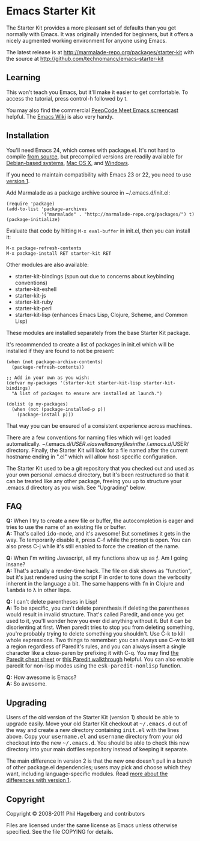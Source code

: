 # Emacs Starter Kit

The Starter Kit provides a more pleasant set of defaults than you get
normally with Emacs. It was originally intended for beginners, but it
offers a nicely augmented working environment for anyone using Emacs.

The latest release is at http://marmalade-repo.org/packages/starter-kit
with the source at http://github.com/technomancy/emacs-starter-kit

## Learning

This won't teach you Emacs, but it'll make it easier to get
comfortable. To access the tutorial, press control-h followed by t.

You may also find the commercial [PeepCode Meet Emacs
screencast](http://peepcode.com/products/meet-emacs) helpful. The
[Emacs Wiki](http://emacswiki.org) is also very handy.

## Installation

You'll need Emacs 24, which comes with package.el. It's not hard to
compile [from source](http://github.com/emacsmirror/emacs), but
precompiled versions are readily available for
[Debian-based systems](http://emacs.naquadah.org/),
[Mac OS X](http://emacsformacosx.com/builds), and
[Windows](http://code.google.com/p/emacs-for-windows/updates/list).

If you need to maintain compatibility with Emacs 23 or 22, you need to
use [version 1](https://github.com/technomancy/emacs-starter-kit/tree/master).

Add Marmalade as a package archive source in ~/.emacs.d/init.el:

```Lisp
(require 'package)
(add-to-list 'package-archives
             '("marmalade" . "http://marmalade-repo.org/packages/") t)
(package-initialize)
```

Evaluate that code by hitting `M-x eval-buffer` in init.el, then you
can install it:

    M-x package-refresh-contents
    M-x package-install RET starter-kit RET

Other modules are also available:

* starter-kit-bindings (spun out due to concerns about keybinding conventions)
* starter-kit-eshell
* starter-kit-js
* starter-kit-ruby
* starter-kit-perl
* starter-kit-lisp (enhances Emacs Lisp, Clojure, Scheme, and Common Lisp)

These modules are installed separately from the base Starter Kit package.

It's recommended to create a list of packages in init.el which will be
installed if they are found to not be present:

```Lisp
(when (not package-archive-contents)
  (package-refresh-contents))

;; Add in your own as you wish:
(defvar my-packages '(starter-kit starter-kit-lisp starter-kit-bindings)
  "A list of packages to ensure are installed at launch.")

(dolist (p my-packages)
  (when (not (package-installed-p p))
    (package-install p)))
```
That way you can be ensured of a consistent experience across machines.

There are a few conventions for naming files which will get loaded
automatically. ~/.emacs.d/$USER.el as well as any files in the
~/.emacs.d/$USER/ directory. Finally, the Starter Kit will look for a
file named after the current hostname ending in ".el" which will allow
host-specific configuration.

The Starter Kit used to be a git repository that you checked out and
used as your own personal .emacs.d directory, but it's been
restructured so that it can be treated like any other package, freeing
you up to structure your .emacs.d directory as you wish. See
"Upgrading" below.

## FAQ

**Q:** When I try to create a new file or buffer, the autocompletion is eager and tries to use the name of an existing file or buffer.  
**A:** That's called <tt>ido-mode</tt>, and it's awesome! But sometimes it
  gets in the way. To temporarily disable it, press C-f while the
  prompt is open. You can also press C-j while it's still enabled to
  force the creation of the name.

**Q:** When I'm writing Javascript, all my functions show up as ƒ. Am I going insane?  
**A:** That's actually a render-time hack. The file on disk shows as
  "function", but it's just rendered using the script F in order to
  tone down the verbosity inherent in the language a bit. The same
  happens with <tt>fn</tt> in Clojure and <tt>lambda</tt> to λ in
  other lisps.

**Q:** I can't delete parentheses in Lisp!  
**A:** To be specific, you can't delete parenthesis if deleting the
  parentheses would result in invalid structure. That's called
  Paredit, and once you get used to it, you'll wonder how you ever did
  anything without it. But it can be disorienting at first. When
  paredit tries to stop you from deleting something, you're probably
  trying to delete something you shouldn't. Use C-k to kill whole
  expressions. Two things to remember: you can always use C-w to kill
  a region regardless of Paredit's rules, and you can always insert a
  single character like a close-paren by prefixing it with C-q. You
  may find
  [the Paredit cheat sheet](http://www.emacswiki.org/emacs/PareditCheatsheet)
  or
  [this Paredit walkthrough](https://github.com/technomancy/paredit-screencast/blob/master/outline.markdown)
  helpful. You can also enable paredit for non-lisp modes using the
  <tt>esk-paredit-nonlisp</tt> function.

**Q:** How awesome is Emacs?  
**A:** So awesome.

## Upgrading

Users of the old version of the Starter Kit (version 1) should be able
to upgrade easily. Move your old Starter Kit checkout at
<tt>~/.emacs.d</tt> out of the way and create a new directory
containing <tt>init.el</tt> with the lines above. Copy your
<tt>username.el</tt> and <tt>username</tt> directory from your old
checkout into the new <tt>~/.emacs.d</tt>. You should be able to check
this new directory into your main dotfiles repository instead of
keeping it separate.

The main difference in version 2 is that the new one doesn't pull in a
bunch of other package.el dependencies; users may pick and choose
which they want, including language-specific modules. Read
[more about the differences with version 1](http://technomancy.us/153).

## Copyright

Copyright © 2008-2011 Phil Hagelberg and contributors

Files are licensed under the same license as Emacs unless otherwise
specified. See the file COPYING for details.
